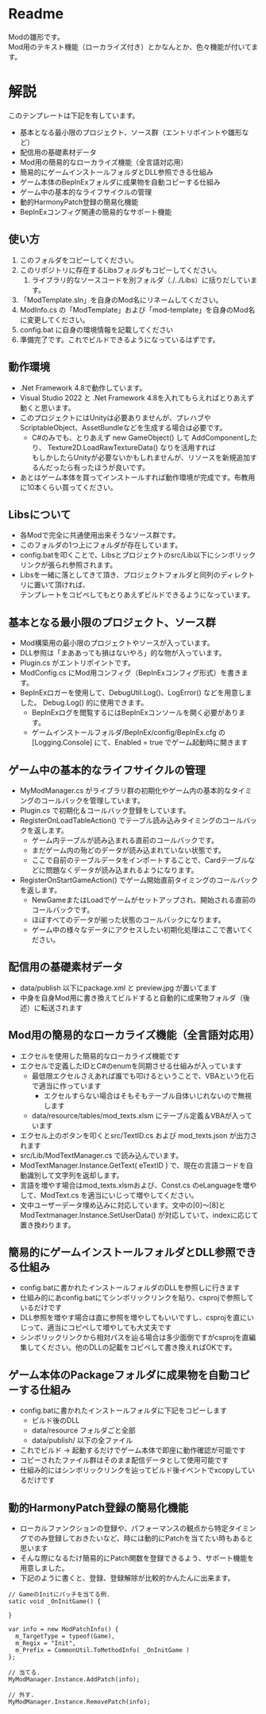 # Readme
Modの雛形です。  
Mod用のテキスト機能（ローカライズ付き）とかなんとか、色々機能が付いてます。  

# 解説
このテンプレートは下記を有しています。
* 基本となる最小限のプロジェクト、ソース群（エントリポイントや雛形など）
* 配信用の基礎素材データ
* Mod用の簡易的なローカライズ機能（全言語対応用）
* 簡易的にゲームインストールフォルダとDLL参照できる仕組み
* ゲーム本体のBepInExフォルダに成果物を自動コピーする仕組み
* ゲーム中の基本的なライフサイクルの管理
* 動的HarmonyPatch登録の簡易化機能
* BepInExコンフィグ関連の簡易的なサポート機能

## 使い方
1. このフォルダをコピーしてください。
2. このリポジトリに存在するLibsフォルダもコピーしてください。
   1. ライブラリ的なソースコードを別フォルダ（./../Libs）に括りだしています。 
3. 「ModTemplate.sln」を自身のMod名にリネームしてください。
4. ModInfo.cs の「ModTemplate」および「mod-template」を自身のMod名に変更してください。
5. config.bat に自身の環境情報を記載してください
6. 準備完了です。これでビルドできるようになっているはずです。

## 動作環境
* .Net Framework 4.8で動作しています。    
* Visual Studio 2022 と .Net Framework 4.8を入れてもらえればとりあえず動くと思います。  
* このプロジェクトにはUnityは必要ありませんが、プレハブやScriptableObject、AssetBundleなどを生成する場合は必要です。  
  * C#のみでも、とりあえず new GameObject() して AddComponentしたり、 Texture2D.LoadRawTextureData() なりを活用すれば   
    もしかしたらUnityが必要ないかもしれませんが、リソースを新規追加するんだったら有ったほうが良いです。   
* あとはゲーム本体を買ってインストールすれば動作環境が完成です。布教用に10本くらい買ってください。  

## Libsについて
* 各Modで完全に共通使用出来そうなソース群です。 
* このフォルダの1つ上にフォルダが存在しています。 
* config.batを叩くことで、Libsとプロジェクトのsrc/Lib以下にシンボリックリンクが張られ参照されます。 
* Libsを一緒に落としてきて頂き、プロジェクトフォルダと同列のディレクトリに置いて頂ければ、  
  テンプレートをコピペしてもとりあえずビルドできるようになっています。  

## 基本となる最小限のプロジェクト、ソース群
* Mod構築用の最小限のプロジェクトやソースが入っています。
* DLL参照は「まああっても損はないやろ」的な物が入っています。
* Plugin.cs がエントリポイントです。
* ModConfig.cs にMod用コンフィグ（BepInExコンフィグ形式）を書きます。
* BepInExロガーを使用して、DebugUtil.Log()、LogError() などを用意しました。 Debug.Log() 的に使用できます。
  * BepInExログを閲覧するにはBepInExコンソールを開く必要があります。
  * ゲームインストールフォルダ/BepInEx/config/BepInEx.cfg の [Logging.Console] にて、Enabled = true でゲーム起動時に開きます

## ゲーム中の基本的なライフサイクルの管理
* MyModManager.cs がライブラリ群の初期化やゲーム内の基本的なタイミングのコールバックを管理しています。  
* Plugin.cs で初期化＆コールバック登録をしています。  
* RegisterOnLoadTableAction() でテーブル読み込みタイミングのコールバックを返します。
  * ゲーム内テーブルが読み込まれる直前のコールバックです。
  * まだゲーム内の殆どのデータが読み込まれていない状態です。
  * ここで自前のテーブルデータをインポートすることで、Cardテーブルなどに問題なくデータが読み込まれるようになります。
* RegisterOnStartGameAction() でゲーム開始直前タイミングのコールバックを返します。
  * NewGameまたはLoadでゲームがセットアップされ、開始される直前のコールバックです。
  * ほぼすべてのデータが揃った状態のコールバックになります。
  * ゲーム中の様々なデータにアクセスしたい初期化処理はここで書いてください。

## 配信用の基礎素材データ
* data/publish 以下にpackage.xml と preview.jpg が置いてます
* 中身を自身Mod用に書き換えてビルドすると自動的に成果物フォルダ（後述）に転送されます

## Mod用の簡易的なローカライズ機能（全言語対応用）
* エクセルを使用した簡易的なローカライズ機能です
* エクセルで定義したIDとC#のenumを同期させる仕組みが入っています
  * 最低限エクセルさえあれば誰でも叩けるということで、VBAという化石で適当に作っています
    * エクセルすらない場合はそもそもテーブル自体いじれないので無視します
  * data/resource/tables/mod_texts.xlsm にテーブル定義＆VBAが入っています
* エクセル上のボタンを叩くとsrc/TextID.cs および mod_texts.json が出力されます
* src/Lib/ModTextManager.cs で読み込んでいます。
* ModTextManager.Instance.GetText( eTextID ) で、現在の言語コードを自動識別して文字列を返却します。
* 言語を増やす場合はmod_texts.xlsmおよび、Const.cs のeLanguageを増やして、ModText.cs を適当にいじって増やしてください。
* 文中ユーザーデータ埋め込みに対応しています。文中の[0]～[8]と ModTextmanager.Instance.SetUserData() が対応していて、indexに応じて置き換わります。

## 簡易的にゲームインストールフォルダとDLL参照できる仕組み
* config.batに書かれたインストールフォルダのDLLを参照しに行きます
* 仕組み的にあconfig.batにてシンボリックリンクを貼り、csprojで参照しているだけです
* DLL参照を増やす場合は直に参照を増やしてもいいですし、csprojを直にいじって、適当にコピペして増やしても大丈夫です
* シンボリックリンクから相対パスを辿る場合は多少面倒ですがcsprojを直編集してください。他のDLLの記載をコピペして書き換えればOKです。

## ゲーム本体のPackageフォルダに成果物を自動コピーする仕組み
* config.batに書かれたインストールフォルダに下記をコピーします
  * ビルド後のDLL
  * data/resource フォルダごと全部
  * data/publish/ 以下の全ファイル
* これでビルド -> 起動するだけでゲーム本体で即座に動作確認が可能です
* コピーされたファイル群はそのまま配信データとして使用可能です
* 仕組み的にはシンボリックリンクを辿ってビルド後イベントでxcopyしているだけです

## 動的HarmonyPatch登録の簡易化機能
* ローカルファンクションの登録や、パフォーマンスの観点から特定タイミングでのみ登録しておきたいなど、時には動的にPatchを当てたい時もあると思います
* そんな際になるたけ簡易的にPatch関数を登録できるよう、サポート機能を用意しました。
* 下記のように書くと、登録、登録解除が比較的かんたんに出来ます。
```
// GameのInitにパッチを当てる例.
satic void _OnInitGame() {

}

var info = new ModPatchInfo() {
  m_TargetType = typeof(Game),
  m_Regix = "Init",
  m_Prefix = CommonUtil.ToMethodInfo( _OnInitGame )
};

// 当てる.
MyModManager.Instance.AddPatch(info);

// 外す.
MyModManager.Instance.RemovePatch(info);

```

